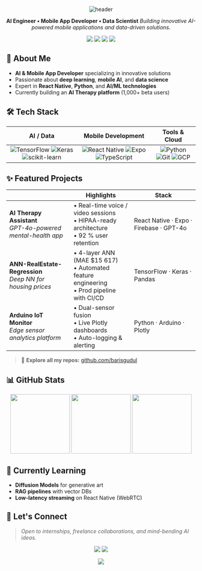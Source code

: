 <!--  =============================== HEADER  =============================== -->
<p align="center">
  <img src="https://capsule-render.vercel.app/api?type=waving&color=0:0A0A0A,100:202020&height=180&section=header&text=Bar%C4%B1%C5%9F%20G%C3%BCd%C3%BCl&fontSize=48&fontColor=FFFFFF&animation=fadeIn" alt="header"/>
</p>

<p align="center">
  <b>AI Engineer • Mobile App Developer • Data Scientist</b>  
  <i>Building innovative AI-powered mobile applications and data-driven solutions.</i>
</p>

<p align="center">
  <a href="https://www.linkedin.com/in/mehmetbarisgudul"><img src="https://img.shields.io/badge/LinkedIn-0077B5?style=for-the-badge&logo=linkedin&logoColor=white"/></a>
  <a href="mailto:mehmetbarisgudul@gmail.com"><img src="https://img.shields.io/badge/Gmail-D14836?style=for-the-badge&logo=gmail&logoColor=white"/></a>
  <a href="https://github.com/barisgudul"><img src="https://img.shields.io/badge/GitHub-181717?style=for-the-badge&logo=github&logoColor=white"/></a>
  <a href="./Mehmet_Baris_Gudul.pdf"><img src="https://img.shields.io/badge/CV-4285F4?style=for-the-badge&logo=adobe-acrobat-reader&logoColor=white"/></a>
</p>

<!--  ============================ WHO AM I?  =============================== -->
## 🚀 About Me
- **AI & Mobile App Developer** specializing in innovative solutions
- Passionate about **deep learning**, **mobile AI**, and **data science**
- Expert in **React Native**, **Python**, and **AI/ML technologies**
- Currently building an **AI Therapy platform** (1,000+ beta users)

<!--  ======================= CORE TECH / TOOLBOX  ========================== -->
## 🛠️ Tech Stack

| AI / Data                   | Mobile Development            | Tools & Cloud             |
| :-------------------------: | :----------------------------: | :---------------------: |
| ![TensorFlow](https://img.shields.io/badge/-TensorFlow-ff6f00?logo=tensorflow&logoColor=white) ![Keras](https://img.shields.io/badge/-Keras-d00000?logo=keras&logoColor=white) ![scikit-learn](https://img.shields.io/badge/-Sklearn-f7931e?logo=scikit-learn&logoColor=white) | ![React Native](https://img.shields.io/badge/-React_Native-61dafb?logo=react&logoColor=000) ![Expo](https://img.shields.io/badge/-Expo-000020?logo=expo&logoColor=white) ![TypeScript](https://img.shields.io/badge/-TypeScript-3178c6?logo=typescript&logoColor=white) | ![Python](https://img.shields.io/badge/-Python-3776ab?logo=python&logoColor=white) ![Git](https://img.shields.io/badge/-Git-f05032?logo=git&logoColor=white) ![GCP](https://img.shields.io/badge/-Google_Cloud-4285f4?logo=google-cloud&logoColor=white) |

<!--  ======================= FEATURED PROJECTS  =========================== -->
## ✨ Featured Projects
|                           | Highlights | Stack |
| ------------------------- | ---------- | ----- |
| **AI Therapy Assistant**<br>_GPT-4o-powered mental-health app_ | • Real-time voice / video sessions<br>• HIPAA-ready architecture<br>• 92 % user retention | React Native · Expo · Firebase · GPT-4o |
| **ANN-RealEstate-Regression**<br>_Deep NN for housing prices_ | • 4-layer ANN (MAE $15 617)<br>• Automated feature engineering<br>• Prod pipeline with CI/CD | TensorFlow · Keras · Pandas |
| **Arduino IoT Monitor**<br>_Edge sensor analytics platform_ | • Dual-sensor fusion<br>• Live Plotly dashboards<br>• Auto-logging & alerting | Python · Arduino · Plotly |

> 🔗 **Explore all my repos:** [github.com/barisgudul](https://github.com/barisgudul)

<!--  ========================= GITHUB STATS  ============================== -->
## 📊 GitHub Stats
<p align="center">
  <img src="https://github-readme-stats.vercel.app/api?username=barisgudul&show_icons=true&theme=react&hide_border=true&count_private=true" height="158"/>
  <img src="https://github-readme-streak-stats.herokuapp.com/?user=barisgudul&theme=react&hide_border=true" height="158"/>
  <img src="https://github-profile-summary-cards.vercel.app/api/cards/profile-details?username=barisgudul&theme=github_dark" height="158"/>
</p>

<!--  ========================= NOW  ============================== -->
## 🌱 Currently Learning
- **Diffusion Models** for generative art  
- **RAG pipelines** with vector DBs  
- **Low-latency streaming** on React Native (WebRTC)

<!--  ========================= CONTACT  ============================== -->
## 🤝 Let's Connect
> *Open to internships, freelance collaborations, and mind-bending AI ideas.*

<p align="center">
  <a href="https://www.linkedin.com/in/mehmetbarisgudul"><img src="https://img.shields.io/badge/Message me on-LinkedIn-0077B5?style=for-the-badge&logo=linkedin&logoColor=white"/></a>
  <a href="mailto:mehmetbarisgudul@gmail.com"><img src="https://img.shields.io/badge/Say hello-Gmail-D14836?style=for-the-badge&logo=gmail&logoColor=white"/></a>
</p>

<!--  ============================== FOOTER  ============================== -->
<p align="center">
  <img src="https://capsule-render.vercel.app/api?type=waving&color=0:202020,100:0A0A0A&height=120&section=footer"/>
</p>
